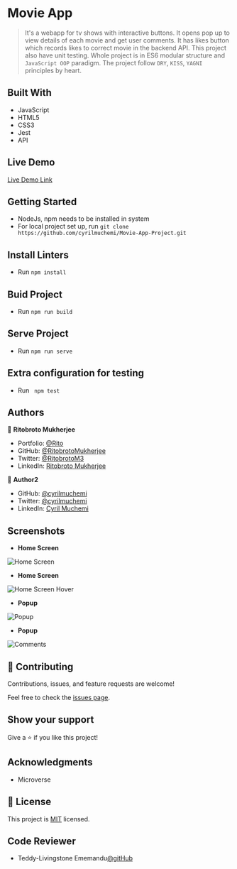 # Movie App

> It's a webapp for tv shows with interactive buttons. It opens pop up to view details of each movie and get user comments. It has likes button which records likes to correct movie in the backend API. This project also have unit testing. Whole project is in ES6 modular structure and `JavaScript OOP` paradigm. The project follow `DRY`, `KISS`, `YAGNI` principles by heart.


## Built With

- JavaScript
- HTML5
- CSS3
- Jest
- API

## Live Demo

[Live Demo Link](https://cyrilmuchemi.github.io/Movie-App-Project)

## Getting Started

- NodeJs, npm needs to be installed in system
- For local project set up, run ``` git clone https://github.com/cyrilmuchemi/Movie-App-Project.git ```

## Install Linters

- Run ``` npm install ```

## Buid Project

- Run ``` npm run build ```

## Serve Project

- Run ``` npm run serve ```

## Extra configuration for testing

- Run ``` npm test```


## Authors

👤 **Ritobroto Mukherjee**

- Portfolio: [@Rito](https://ritobrotomukherjee.github.io/Work-Portfolio/)
- GitHub: [@RitobrotoMukherjee](https://github.com/RitobrotoMukherjee)
- Twitter: [@RitobrotoM3](https://twitter.com/RitobrotoM3)
- LinkedIn: [Ritobroto Mukherjee](https://www.linkedin.com/in/ritobroto-mukherjee-519148ba/)

👤 **Author2**

- GitHub: [@cyrilmuchemi](https://github.com/cyrilmuchemi)
- Twitter: [@cyrilmuchemi](https://twitter.com/cyrilmuchemi)
- LinkedIn: [Cyril Muchemi](https://linkedin.com/in/cyrilmuchemi)

## Screenshots

- **Home Screen**

![Home Screen](./screenshot/homebasic.png)

- **Home Screen**

![Home Screen Hover](./screenshot/homeHover.png)

- **Popup**

![Popup](./screenshot/popupbasic.png)

- **Popup**

![Comments](./screenshot/popupscroll.png)


## 🤝 Contributing

Contributions, issues, and feature requests are welcome!

Feel free to check the [issues page](../../issues/).

## Show your support

Give a ⭐️ if you like this project!

## Acknowledgments

- Microverse

## 📝 License

This project is [MIT](./MIT.md) licensed.

## Code Reviewer
- Teddy-Livingstone Ememandu[@gitHub](https://github.com/TedLivist)
